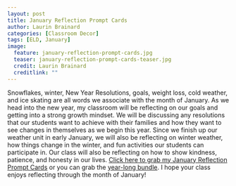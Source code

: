 ```yaml
---
layout: post
title: January Reflection Prompt Cards
author: Laurin Brainard
categories: [Classroom Decor]
tags: [ELD, January]
image:
  feature: january-reflection-prompt-cards.jpg
  teaser: january-reflection-prompt-cards-teaser.jpg
  credit: Laurin Brainard
  creditlink: ""
---
```

Snowflakes, winter, New Year Resolutions, goals, weight loss, cold weather, and ice skating are all words we associate with the month of January. As we head into the new year, my classroom will be reflecting on our goals and getting into a strong growth mindset. We will be discussing any resolutions that our students want to achieve with their families and how they want to see changes in themselves as we begin this year. Since we finish up our weather unit in early January, we will also be reflecting on winter weather, how things change in the winter, and fun activities our students can participate in. Our class will also be reflecting on how to show kindness, patience, and honesty in our lives. [Click here to grab my January Reflection Prompt Cards](http://bit.ly/2BcBMtJ) or you can grab the [year-long bundle](http://bit.ly/2Doc5b2). I hope your class enjoys reflecting through the month of January!